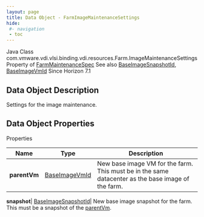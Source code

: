 ```yaml
---
layout: page
title: Data Object - FarmImageMaintenanceSettings
hide:
 #- navigation
 - toc
---
```






Java Class
    com.vmware.vdi.vlsi.binding.vdi.resources.Farm.ImageMaintenanceSettings
Property of
     [FarmMaintenanceSpec](vdi.resources.Farm.MaintenanceSpec.md#field_detail)
See also
     [BaseImageSnapshotId](vdi.entity.BaseImageSnapshotId.md), [BaseImageVmId](vdi.entity.BaseImageVmId.md)
Since 
    Horizon 7.1

## Data Object Description 

Settings for the image maintenance. 

## Data Object Properties

Properties

Name |  Type |  Description   
---|---|---  
**parentVm**| [BaseImageVmId](vdi.entity.BaseImageVmId.md)|  New base image VM for the farm. This must be in the same datacenter as the base image of the farm.   
  
**snapshot**| [BaseImageSnapshotId](vdi.entity.BaseImageSnapshotId.md)|  New base image snapshot for the farm. This must be a snapshot of the [parentVm](vdi.resources.Farm.ImageMaintenanceSettings.md#parentVm).   
  
  

  


